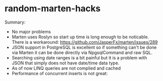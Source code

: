 # random-marten-hacks

Summary:

* No major problems
* Marten uses Roslyn so start up time is long enough to be noticable. There is a workaround: https://github.com/JasperFx/marten/issues/289
* JSON support in PostgreSQL is excellent so if something can't be done via Marten it can be done directly via NpgsqlCommand and raw SQL.
* Searching using date ranges is a bit painful but it is a problem with JSON that simply does not have date/time data type.
* As of now LINQ queries are not complied and cached
* Performance of concurrent inserts is not great: 


